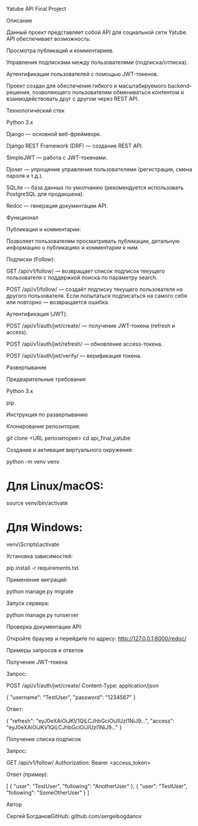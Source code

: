 Yatube API Final Project

Описание

Данный проект представляет собой API для социальной сети Yatube. API обеспечивает возможность:

Просмотра публикаций и комментариев.

Управления подписками между пользователями (подписка/отписка).

Аутентификации пользователей с помощью JWT-токенов.

Проект создан для обеспечения гибкого и масштабируемого backend-решения, позволяющего пользователям обмениваться контентом и взаимодействовать друг с другом через REST API.

Технологический стек

Python 3.x

Django — основной веб-фреймворк.

Django REST Framework (DRF) — создание REST API.

SimpleJWT — работа с JWT-токенами.

Djoser — упрощение управления пользователями (регистрация, смена пароля и т.д.).

SQLite — база данных по умолчанию (рекомендуется использовать PostgreSQL для продакшена).

Redoc — генерация документации API.

Функционал

Публикации и комментарии:

Позволяет пользователям просматривать публикации, детальную информацию о публикациях и комментарии к ним.

Подписки (Follow):

GET /api/v1/follow/ — возвращает список подписок текущего пользователя с поддержкой поиска по параметру search.

POST /api/v1/follow/ — создаёт подписку текущего пользователя на другого пользователя. Если попытаться подписаться на самого себя или повторно — возвращается ошибка.

Аутентификация (JWT):

POST /api/v1/auth/jwt/create/ — получение JWT-токена (refresh и access).

POST /api/v1/auth/jwt/refresh/ — обновление access-токена.

POST /api/v1/auth/jwt/verify/ — верификация токена.

Развертывание

Предварительные требования

Python 3.x

pip

Инструкция по развертыванию

Клонирование репозитория:

git clone <URL репозитория>
cd api_final_yatube

Создание и активация виртуального окружения:

python -m venv venv
# Для Linux/macOS:
source venv/bin/activate
# Для Windows:
venv\Scripts\activate

Установка зависимостей:

pip install -r requirements.txt

Применение миграций:

python manage.py migrate

Запуск сервера:

python manage.py runserver

Проверка документации API:

Откройте браузер и перейдите по адресу: http://127.0.0.1:8000/redoc/

Примеры запросов и ответов

Получение JWT-токена

Запрос:

POST /api/v1/auth/jwt/create/
Content-Type: application/json

{
  "username": "TestUser",
  "password": "1234567"
}

Ответ:

{
  "refresh": "eyJ0eXAiOiJKV1QiLCJhbGciOiJIUzI1NiJ9...",
  "access": "eyJ0eXAiOiJKV1QiLCJhbGciOiJIUzI1NiJ9..."
}

Получение списка подписок

Запрос:

GET /api/v1/follow/
Authorization: Bearer <access_token>

Ответ (пример):

[
  {
    "user": "TestUser",
    "following": "AnotherUser"
  },
  {
    "user": "TestUser",
    "following": "SomeOtherUser"
  }
]

Автор

Сергей БогдановGitHub: github.com/sergeibogdanov
